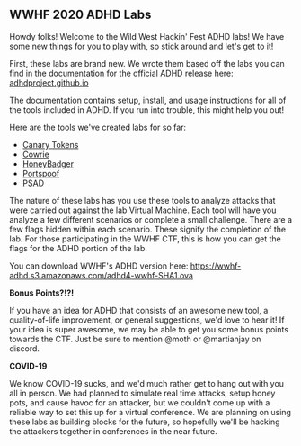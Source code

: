 WWHF 2020 ADHD Labs
----------------------
Howdy folks! Welcome to the Wild West Hackin' Fest ADHD labs! We have some new
things for you to play with, so stick around and let's get to it!

First, these labs are brand new. We wrote them based off the labs you can find
in the documentation for the official ADHD release here: [adhdproject.github.io](https://adhdproject.github.io)

The documentation contains setup, install, and usage instructions for all of the
tools included in ADHD. If you run into trouble, this might help you out!

Here are the tools we've created labs for so far:
- [Canary Tokens](CanaryTokens_WWHF2020_Deadwood.md)
- [Cowrie](Cowrie_WWHF2020_Deadwood.md)
- [HoneyBadger](HoneyBadger_WWHF2020_Deadwood.md)
- [Portspoof](Portspoof_WWHF2020_Deadwood.md)
- [PSAD](PSAD_WWHF2020_Deadwood.md)

The nature of these labs has you use these tools to analyze attacks that were
carried out against the lab Virtual Machine. Each tool will have you analyze a
few different scenarios or complete a small challenge. There are a few flags
hidden within each scenario. These signify the completion of the lab. For those
participating in the WWHF CTF, this is how you can get the flags for the ADHD
portion of the lab.

You can download WWHF's ADHD version here: https://wwhf-adhd.s3.amazonaws.com/adhd4-wwhf-SHA1.ova

**Bonus Points?!?!**

If you have an idea for ADHD that consists of an awesome new tool, a
quality-of-life improvement, or general suggestions, we'd love to hear it!
If your idea is super awesome, we may be able to get you some bonus points
towards the CTF. Just be sure to mention @moth or @martianjay on discord.

**COVID-19**

We know COVID-19 sucks, and we'd much rather get to hang out with you all in
person. We had planned to simulate real time attacks, setup honey pots, and
cause havoc for an attacker, but we couldn't come up with a reliable way to set
this up for a virtual conference. We are planning on using these labs as
building blocks for the future, so hopefully we'll be hacking the
attackers together in conferences in the near future.
